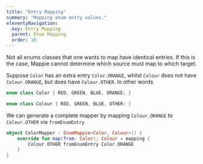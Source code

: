 ```yaml
---
title: "Entry Mapping"
summary: "Mapping enum entry values."
eleventyNavigation:
  key: Entry Mapping
  parent: Enum Mapping
  order: 10
---
```


Not all enums classes that one wants to map have identical entries. If this is the case,
Mappie cannot determine which source must map to which target.

Suppose `Color` has an extra entry `Color.ORANGE`, whilst `Colour` does
not have `Colour.ORANGE`, but does have `Colour.OTHER`. In other words 
```kotlin
enum class Color { RED, GREEN, BLUE, ORANGE; }

enum class Colour { RED, GREEN, BLUE, OTHER; }
```

We can generate a complete mapper by mapping `Colour.ORANGE` to `Colour.OTHER` via `fromEnumEntry`
```kotlin
object ColorMapper : EnumMappie<Color, Colour>() {
    override fun map(from: Color): Colour = mapping {
        Colour.OTHER fromEnumEntry Color.ORANGE
    }
}
```